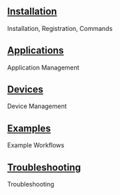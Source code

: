 ## [Installation](installation.md)
Installation, Registration, Commands

## [Applications](apps.md)
Application Management

## [Devices](device.md)
Device Management

## [Examples](example.md)
Example Workflows

## [Troubleshooting](../intro/cli-troubleshooting.md)
Troubleshooting
